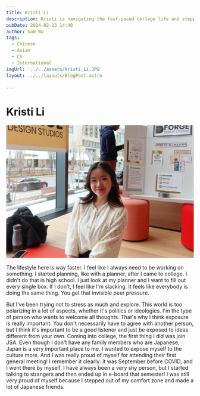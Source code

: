 ```yaml
---
title: Kristi Li
description: Kristi is navigating the fast-paced college life and stepping out of her comfort zone. 
pubDate: 2024-02-23 14:40
author: Sam Wu
tags:
  - Chinese
  - Asian
  - CS
  - International
imgUrl: '../../assets/Kristi_Li.JPG'
layout: ../../layouts/BlogPost.astro

---
```

# Kristi Li

![local image](../../assets/Kristi_Li.JPG)

The lifestyle here is way faster. I feel like I always need to be working on something. I started planning, like with a planner, after I came to college. I didn't do that in high school. I just look at my planner and I want to fill out every single box. If I don't, I feel like I'm slacking. It feels like everybody is doing the same thing. You get that invisible peer pressure. 

But I’ve been trying not to stress as much and explore. This world is too polarizing in a lot of aspects, whether it's politics or ideologies. I'm the type of person who wants to welcome all thoughts. That's why I think exposure is really important. You don't necessarily have to agree with another person, but I think it's important to be a good listener and just be exposed to ideas different from your own. Coming into college, the first thing I did was join JSA. Even though I don't have any family members who are Japanese, Japan is a very important place to me. I wanted to expose myself to the culture more. And I was really proud of myself for attending their first general meeting! I remember it clearly: it was September before COVID, and I went there by myself. I have always been a very shy person, but I started talking to strangers and then ended up in e-board that semester! I was still very proud of myself because I stepped out of my comfort zone and made a lot of Japanese friends.



